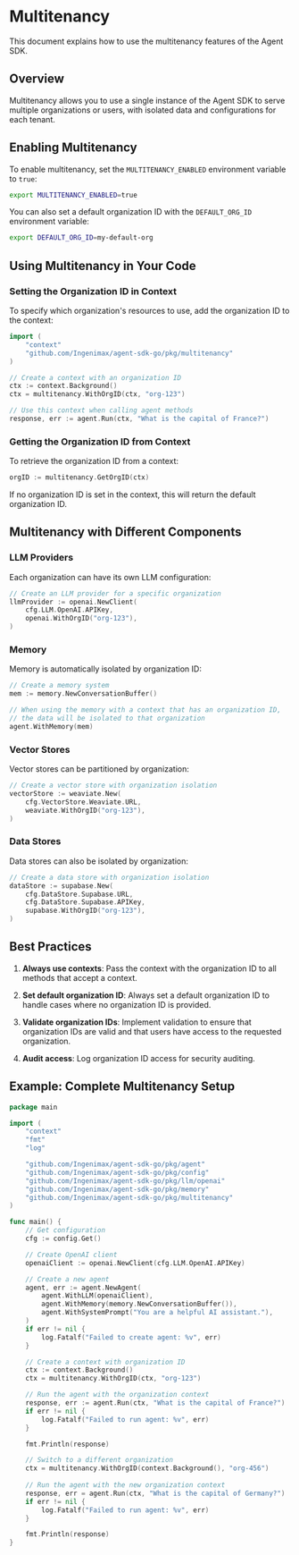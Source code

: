 # Multitenancy

This document explains how to use the multitenancy features of the Agent SDK.

## Overview

Multitenancy allows you to use a single instance of the Agent SDK to serve multiple organizations or users, with isolated data and configurations for each tenant.

## Enabling Multitenancy

To enable multitenancy, set the `MULTITENANCY_ENABLED` environment variable to `true`:

```bash
export MULTITENANCY_ENABLED=true
```

You can also set a default organization ID with the `DEFAULT_ORG_ID` environment variable:

```bash
export DEFAULT_ORG_ID=my-default-org
```

## Using Multitenancy in Your Code

### Setting the Organization ID in Context

To specify which organization's resources to use, add the organization ID to the context:

```go
import (
    "context"
    "github.com/Ingenimax/agent-sdk-go/pkg/multitenancy"
)

// Create a context with an organization ID
ctx := context.Background()
ctx = multitenancy.WithOrgID(ctx, "org-123")

// Use this context when calling agent methods
response, err := agent.Run(ctx, "What is the capital of France?")
```

### Getting the Organization ID from Context

To retrieve the organization ID from a context:

```go
orgID := multitenancy.GetOrgID(ctx)
```

If no organization ID is set in the context, this will return the default organization ID.

## Multitenancy with Different Components

### LLM Providers

Each organization can have its own LLM configuration:

```go
// Create an LLM provider for a specific organization
llmProvider := openai.NewClient(
    cfg.LLM.OpenAI.APIKey,
    openai.WithOrgID("org-123"),
)
```

### Memory

Memory is automatically isolated by organization ID:

```go
// Create a memory system
mem := memory.NewConversationBuffer()

// When using the memory with a context that has an organization ID,
// the data will be isolated to that organization
agent.WithMemory(mem)
```

### Vector Stores

Vector stores can be partitioned by organization:

```go
// Create a vector store with organization isolation
vectorStore := weaviate.New(
    cfg.VectorStore.Weaviate.URL,
    weaviate.WithOrgID("org-123"),
)
```

### Data Stores

Data stores can also be isolated by organization:

```go
// Create a data store with organization isolation
dataStore := supabase.New(
    cfg.DataStore.Supabase.URL,
    cfg.DataStore.Supabase.APIKey,
    supabase.WithOrgID("org-123"),
)
```

## Best Practices

1. **Always use contexts**: Pass the context with the organization ID to all methods that accept a context.

2. **Set default organization ID**: Always set a default organization ID to handle cases where no organization ID is provided.

3. **Validate organization IDs**: Implement validation to ensure that organization IDs are valid and that users have access to the requested organization.

4. **Audit access**: Log organization ID access for security auditing.

## Example: Complete Multitenancy Setup

```go
package main

import (
    "context"
    "fmt"
    "log"

    "github.com/Ingenimax/agent-sdk-go/pkg/agent"
    "github.com/Ingenimax/agent-sdk-go/pkg/config"
    "github.com/Ingenimax/agent-sdk-go/pkg/llm/openai"
    "github.com/Ingenimax/agent-sdk-go/pkg/memory"
    "github.com/Ingenimax/agent-sdk-go/pkg/multitenancy"
)

func main() {
    // Get configuration
    cfg := config.Get()

    // Create OpenAI client
    openaiClient := openai.NewClient(cfg.LLM.OpenAI.APIKey)

    // Create a new agent
    agent, err := agent.NewAgent(
        agent.WithLLM(openaiClient),
        agent.WithMemory(memory.NewConversationBuffer()),
        agent.WithSystemPrompt("You are a helpful AI assistant."),
    )
    if err != nil {
        log.Fatalf("Failed to create agent: %v", err)
    }

    // Create a context with organization ID
    ctx := context.Background()
    ctx = multitenancy.WithOrgID(ctx, "org-123")

    // Run the agent with the organization context
    response, err := agent.Run(ctx, "What is the capital of France?")
    if err != nil {
        log.Fatalf("Failed to run agent: %v", err)
    }

    fmt.Println(response)

    // Switch to a different organization
    ctx = multitenancy.WithOrgID(context.Background(), "org-456")
    
    // Run the agent with the new organization context
    response, err = agent.Run(ctx, "What is the capital of Germany?")
    if err != nil {
        log.Fatalf("Failed to run agent: %v", err)
    }

    fmt.Println(response)
}
```
